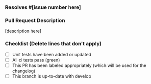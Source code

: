 ### Resolves #[issue number here]

### Pull Request Description

[description here]

### Checklist (Delete lines that don't apply)

- [ ] Unit tests have been added or updated
- [ ] All ci tests pass (green)
- [ ] This PR has been labeled appropriately (which will be used for the changelog)
- [ ] This branch is up-to-date with develop
